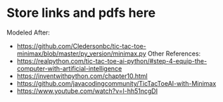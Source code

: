 # Store links and pdfs here

Modeled After:
- https://github.com/Cledersonbc/tic-tac-toe-minimax/blob/master/py_version/minimax.py
Other References:
- https://realpython.com/tic-tac-toe-ai-python/#step-4-equip-the-computer-with-artificial-intelligence
- https://inventwithpython.com/chapter10.html
- https://github.com/javacodingcommunity/TicTacToeAI-with-Minimax
- https://www.youtube.com/watch?v=l-hh51ncgDI
